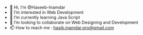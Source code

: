 - 👋 Hi, I’m @Haseeb-Inamdar
- 👀 I’m interested in Web Development
- 🌱 I’m currently learning Java Script 
- 💞️ I’m looking to collaborate on Web Designing and Development
- 📫 How to reach me : hasib.inamdar.pro@gmail.com
<!---
Haseeb-Inamdar/Haseeb-Inamdar is a ✨ special ✨ repository because its `README.md` (this file) appears on your GitHub profile.
You can click the Preview link to take a look at your changes.
--->
